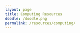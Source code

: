 ```yaml
---
layout: page
title: Computing Resources
doodle: /doodle.png
permalink: /resources/computing/
---
```

